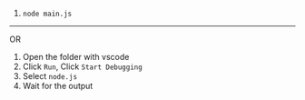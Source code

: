 1. ```node main.js```
---
OR
1. Open the folder with vscode
2. Click `Run`, Click `Start Debugging`
3. Select `node.js`
4. Wait for the output

